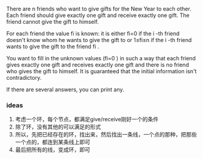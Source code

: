 There are n
 friends who want to give gifts for the New Year to each other. Each friend should give exactly one gift and receive exactly one gift. The friend cannot give the gift to himself.

For each friend the value fi
 is known: it is either fi=0
 if the i
-th friend doesn't know whom he wants to give the gift to or 1≤fi≤n
 if the i
-th friend wants to give the gift to the friend fi
.

You want to fill in the unknown values (fi=0
) in such a way that each friend gives exactly one gift and receives exactly one gift and there is no friend who gives the gift to himself. It is guaranteed that the initial information isn't contradictory.

If there are several answers, you can print any.

### ideas
1. 考虑一个环，每个节点，都满足give/receive刚好一个的条件
2. 除了环，没有其他的可以满足的形式
3. 所以，先把已经存在的环，找出来，然后找出一条线，一个点的那种，把那些一个点的，都连到某条线上即可
4. 最后把所有的线，变成环，即可